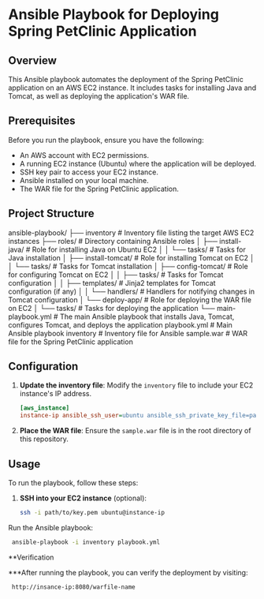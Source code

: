 # Ansible Playbook for Deploying Spring PetClinic Application

## Overview

This Ansible playbook automates the deployment of the Spring PetClinic application on an AWS EC2 instance. It includes tasks for installing Java and Tomcat, as well as deploying the application's WAR file.

## Prerequisites

Before you run the playbook, ensure you have the following:

- An AWS account with EC2 permissions.
- A running EC2 instance (Ubuntu) where the application will be deployed.
- SSH key pair to access your EC2 instance.
- Ansible installed on your local machine.
- The WAR file for the Spring PetClinic application.

## Project Structure
ansible-playbook/ ├── inventory # Inventory file listing the target AWS EC2 instances ├── roles/ # Directory containing Ansible roles │ ├── install-java/ # Role for installing Java on Ubuntu EC2 │ │ └── tasks/ # Tasks for Java installation │ ├── install-tomcat/ # Role for installing Tomcat on EC2 │ │ └── tasks/ # Tasks for Tomcat installation │ ├── config-tomcat/ # Role for configuring Tomcat on EC2 │ │ ├── tasks/ # Tasks for Tomcat configuration │ │ ├── templates/ # Jinja2 templates for Tomcat configuration (if any) │ │ └── handlers/ # Handlers for notifying changes in Tomcat configuration │ └── deploy-app/ # Role for deploying the WAR file on EC2 │ └── tasks/ # Tasks for deploying the application └── main-playbook.yml # The main Ansible playbook that installs Java, Tomcat, configures Tomcat, and deploys the application
playbook.yml # Main Ansible playbook inventory # Inventory file for Ansible sample.war # WAR file for the Spring PetClinic application

## Configuration

1. **Update the inventory file**: Modify the `inventory` file to include your EC2 instance's IP address.

    ```ini
    [aws_instance]
    instance-ip ansible_ssh_user=ubuntu ansible_ssh_private_key_file=path/to/key-file.pem
    ```

2. **Place the WAR file**: Ensure the `sample.war` file is in the root directory of this repository.

## Usage

To run the playbook, follow these steps:

1. **SSH into your EC2 instance** (optional):
   ```bash
   ssh -i path/to/key.pem ubuntu@instance-ip
Run the Ansible playbook:
 ```bash
  ansible-playbook -i inventory playbook.yml
```
**Verification

***After running the playbook, you can verify the deployment by visiting:
```
 http://insance-ip:8080/warfile-name
```
